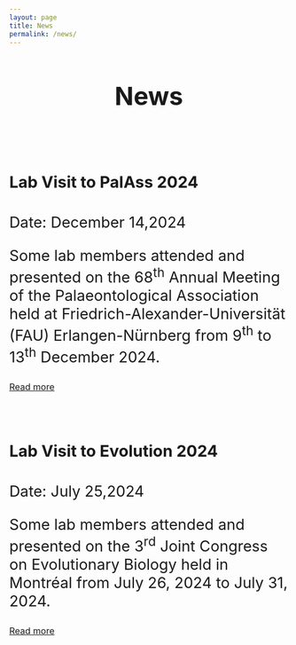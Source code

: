 ```yaml
---
layout: page
title: News
permalink: /news/
---
```


<style>
  .page-header h2.page-title {
    font-size: 2.8rem;
  }

  .updates-container .updates-content h4 {
    font-size: 1.8rem;
  }

  .updates-container .updates-content p {
    font-size: 1.7rem;
  }

  .updates-container .updates-content a.read-more {
    font-size: 1rem;
  }
</style>

<header class="page-header">
  <h2 class="page-title">News</h2>
  <br>
</header>

<div class="updates-container">

  <div class="updates">
    <article class="updates-content">
      <h4>Lab Visit to PalAss 2024</h4>
        <p>
        Date: <time datetime="2024-12-14">December 14,2024</time>
        </p>
        <p>
        Some lab members attended and presented on the 68<sup>th</sup> Annual Meeting of the Palaeontological Association held at Friedrich-Alexander-Universität (FAU) Erlangen-Nürnberg from 9<sup>th</sup> to 13<sup>th</sup> December 2024.
        </p>
        <a href="/updates/palass2024" class="read-more">Read more</a>
    </article>
  </div>

  <br><br>

  <div class="updates">
    <article class="updates-content">
      <h4>Lab Visit to Evolution 2024</h4>
        <p>
        Date: <time datetime="2024-07-25">July 25,2024</time>
        </p>
        <p>
        Some lab members attended and presented on the 3<sup>rd</sup> Joint Congress on Evolutionary Biology held in Montréal from July 26, 2024 to July 31, 2024.
        </p>
        <a href="/updates/evolution2024" class="read-more">Read more</a>
    </article>
  </div>

  <br><br>

</div>
